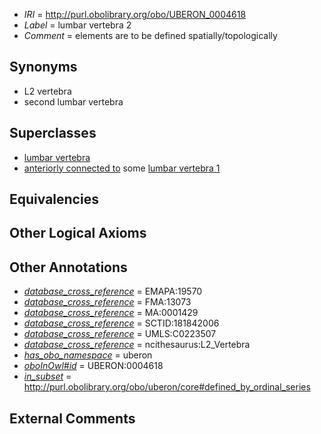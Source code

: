  * *IRI* = http://purl.obolibrary.org/obo/UBERON_0004618
 * *Label* = lumbar vertebra 2
 * *Comment* = elements are to be defined spatially/topologically

## Synonyms

 * L2 vertebra
 * second lumbar vertebra

## Superclasses

 * [lumbar vertebra](../../UBERON/14/UBERON_0002414.md)
 * [anteriorly connected to](../../core#anteriorly/to/core#anteriorly_connected_to.md) some [lumbar vertebra 1](../../UBERON/17/UBERON_0004617.md)

## Equivalencies


## Other Logical Axioms


## Other Annotations

 * *[database_cross_reference](../../ef/oboInOwl#hasDbXref.md)* = EMAPA:19570
 * *[database_cross_reference](../../ef/oboInOwl#hasDbXref.md)* = FMA:13073
 * *[database_cross_reference](../../ef/oboInOwl#hasDbXref.md)* = MA:0001429
 * *[database_cross_reference](../../ef/oboInOwl#hasDbXref.md)* = SCTID:181842006
 * *[database_cross_reference](../../ef/oboInOwl#hasDbXref.md)* = UMLS:C0223507
 * *[database_cross_reference](../../ef/oboInOwl#hasDbXref.md)* = ncithesaurus:L2_Vertebra
 * *[has_obo_namespace](../../ce/oboInOwl#hasOBONamespace.md)* = uberon
 * *[oboInOwl#id](../../id/oboInOwl#id.md)* = UBERON:0004618
 * *[in_subset](../../et/oboInOwl#inSubset.md)* = http://purl.obolibrary.org/obo/uberon/core#defined_by_ordinal_series

## External Comments

